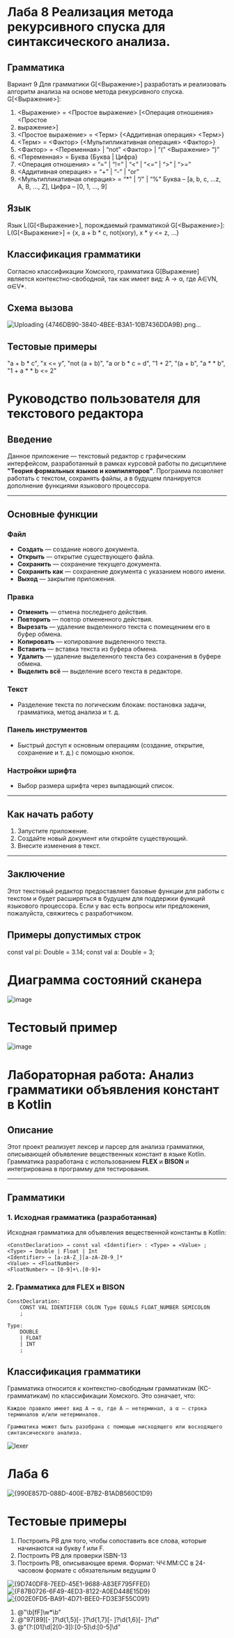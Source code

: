 # Лаба 8 Реализация метода рекурсивного спуска для синтаксического анализа.
## Грамматика
Вариант 9
Для грамматики G[<Выражение>] разработать и реализовать
алгоритм анализа на основе метода рекурсивного спуска.
G[<Выражение>]:
1. <Выражение> = <Простое выражение> [<Операция
отношения> <Простое
2. выражение>]
3. <Простое выражение> = <Терм> {<Аддитивная операция>
<Терм>}
4. <Терм> = <Фактор> {<Мультипликативная операция>
<Фактор>}
5. <Фактор> = <Переменная> | “not” <Фактор> | “(”
<Выражение> “)”
6. <Переменная> = Буква {Буква | Цифра}
7. <Операция отношения> = “=” | “!=” | “<” | “<=” | “>” | “>=”
8. <Аддитивная операция> = “+” | “-” | “or”
9. <Мультипликативная операция> = “*" | “/" | “%"
Буква – [a, b, c, ...z, A, B, …, Z], Цифра – [0, 1, …, 9]
## Язык
Язык L(G[<Выражение>], порождаемый грамматикой G[<Выражение>]:
L(G[<Выражение>] = {x, a + b * c, not(xory), x * y <= z, ...}
## Классификация грамматики
Согласно классификации Хомского, грамматика G[Выражение] является контекстно-свободной, так как имеет вид:
A → α, где A∈VN, α∈V*.
## Схема вызова
![Uploading {4746DB90-3840-4BEE-B3A1-10B7436DDA9B}.png…]()

## Тестовые примеры
"a + b * c",
"x <= y",
"not (a + b)",
"a or b * c = d",
"1 + 2",
"(a + b",
"a * * b",
"1 + a * * b <= 2"

# Руководство пользователя для текстового редактора

## Введение

Данное приложение — текстовый редактор с графическим интерфейсом, разработанный в рамках курсовой работы по дисциплине **"Теория формальных языков и компиляторов"**. Программа позволяет работать с текстом, сохранять файлы, а в будущем планируется дополнение функциями языкового процессора.

---

## Основные функции

### Файл

- **Создать** — создание нового документа.
- **Открыть** — открытие существующего файла.
- **Сохранить** — сохранение текущего документа.
- **Сохранить как** — сохранение документа с указанием нового имени.
- **Выход** — закрытие приложения.

### Правка

- **Отменить** — отмена последнего действия.
- **Повторить** — повтор отмененного действия.
- **Вырезать** — удаление выделенного текста с помещением его в буфер обмена.
- **Копировать** — копирование выделенного текста.
- **Вставить** — вставка текста из буфера обмена.
- **Удалить** — удаление выделенного текста без сохранения в буфере обмена.
- **Выделить всё** — выделение всего текста в редакторе.

### Текст

- Разделение текста по логическим блокам: постановка задачи, грамматика, метод анализа и т. д.

### Панель инструментов

- Быстрый доступ к основным операциям (создание, открытие, сохранение и т. д.) с помощью кнопок.

### Настройки шрифта

- Выбор размера шрифта через выпадающий список.

---

## Как начать работу

1. Запустите приложение.
2. Создайте новый документ или откройте существующий.
3. Внесите изменения в текст.

---

## Заключение

Этот текстовый редактор предоставляет базовые функции для работы с текстом и будет расширяться в будущем для поддержки функций языкового процессора. Если у вас есть вопросы или предложения, пожалуйста, свяжитесь с разработчиком.
## Примеры допустимых строк
const val pi: Double = 3.14;
const val a: Double = 3;
# Диаграмма состояний сканера
![image](https://github.com/user-attachments/assets/927d19ec-520f-47c8-a5ef-816e76fb6fb4)
# Тестовый пример
![image](https://github.com/user-attachments/assets/2bd0bb09-8e13-4914-b7b1-4da5dc28635e)


# Лабораторная работа: Анализ грамматики объявления констант в Kotlin

## Описание

Этот проект реализует лексер и парсер для анализа грамматики, описывающей объявление вещественных констант в языке Kotlin. Грамматика разработана с использованием **FLEX** и **BISON** и интегрирована в программу для тестирования.

---

## Грамматики

### 1. Исходная грамматика (разработанная)

Исходная грамматика для объявления вещественной константы в Kotlin:

```plaintext
<ConstDeclaration> → const val <Identifier> : <Type> = <Value> ;
<Type> → Double | Float | Int
<Identifier> → [a-zA-Z_][a-zA-Z0-9_]*
<Value> → <FloatNumber>
<FloatNumber> → [0-9]+\.[0-9]+
```
### 2. Грамматика для FLEX и BISON
```plaintext
ConstDeclaration:
    CONST VAL IDENTIFIER COLON Type EQUALS FLOAT_NUMBER SEMICOLON
    ;

Type:
    DOUBLE
    | FLOAT
    | INT
    ;
```
## Классификация грамматики

Грамматика относится к контекстно-свободным грамматикам (КС-грамматикам) по классификации Хомского. Это означает, что:

    Каждое правило имеет вид A → α, где A — нетерминал, а α — строка терминалов и/или нетерминалов.

    Грамматика может быть разобрана с помощью нисходящего или восходящего синтаксического анализа.


![lexer](lexer.jpg)



# Лаба 6
![{990E857D-088D-400E-B7B2-B1ADB560C1D9}](https://github.com/user-attachments/assets/f23b72d1-baf0-4e8b-84ba-513d06c50cbc)
# Тестовыe примеры
1. Построить РВ для того, чтобы сопоставить все слова, которые
начинаются на букву f или F.
2. Построить РВ для проверки ISBN-13
3. Построить РВ, описывающее время. Формат: ЧЧ:ММ:СС в 24-часовом формате с обязательным ведущим 0

![{9D740DF8-7EED-45E1-9688-A83EF795FFED}](https://github.com/user-attachments/assets/8e9dc69d-fc48-495e-a0aa-ef92e433c28f)
![{F87B0726-6F49-4ED3-8122-A0ED448E15D9}](https://github.com/user-attachments/assets/effd1bcc-9d8a-405b-82e6-80df28401122)
![{002E0FD5-BA91-4D71-BEE0-FD3E3F55C091}](https://github.com/user-attachments/assets/d9abbc8e-50e0-41d1-9ac5-747f2e4e85d9)

1. @"\b[fF]\w*\b"
2. @"97[89][- ]?\d{1,5}[- ]?\d{1,7}[- ]?\d{1,6}[- ]?\d"
3. @"(?:[01]\d|2[0-3]):[0-5]\d:[0-5]\d"













